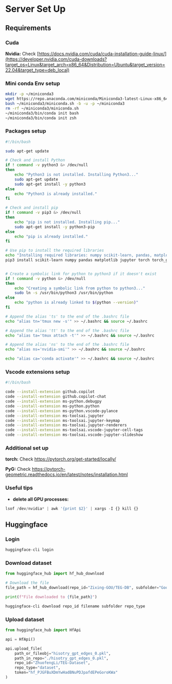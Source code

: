 # Server Set Up

## Requirements
### Cuda 
**Nvidia:** Check [https://docs.nvidia.com/cuda/cuda-installation-guide-linux/](https://developer.nvidia.com/cuda-downloads?target_os=Linux&target_arch=x86_64&Distribution=Ubuntu&target_version=22.04&target_type=deb_local)

### Mini conda Env setup

```bash
mkdir -p ~/miniconda3
wget https://repo.anaconda.com/miniconda/Miniconda3-latest-Linux-x86_64.sh -O ~/miniconda3/miniconda.sh
bash ~/miniconda3/miniconda.sh -b -u -p ~/miniconda3
rm -rf ~/miniconda3/miniconda.sh
~/miniconda3/bin/conda init bash
~/miniconda3/bin/conda init zsh
```

### Packages setup

```bash
#!/bin/bash

sudo apt-get update

# Check and install Python
if ! command -v python3 &> /dev/null
then
    echo "Python3 is not installed. Installing Python3..."
    sudo apt-get update
    sudo apt-get install -y python3
else
    echo "Python3 is already installed."
fi

# Check and install pip
if ! command -v pip3 &> /dev/null
then
    echo "pip is not installed. Installing pip..."
    sudo apt-get install -y python3-pip
else
    echo "pip is already installed."
fi

# Use pip to install the required libraries
echo "Installing required libraries: numpy scikit-learn, pandas, matplotlib, jupyter torch torch_geometric..."
pip3 install scikit-learn numpy pandas matplotlib jupyter torch torch_geometric huggingface_hub transformers pandas datasets


# Create a symbolic link for python to python3 if it doesn't exist
if ! command -v python &> /dev/null
then
    echo "Creating a symbolic link from python to python3..."
    sudo ln -s /usr/bin/python3 /usr/bin/python
else
    echo "python is already linked to $(python --version)"
fi

# Append the alias 'ts' to the end of the .bashrc file
echo "alias tn='tmux new -s'" >> ~/.bashrc && source ~/.bashrc

# Append the alias 'tt' to the end of the .bashrc file
echo "alias ta='tmux attach -t'" >> ~/.bashrc && source ~/.bashrc

# Append the alias 'ns' to the end of the .bashrc file
echo "alias ns='nvidia-smi'" >> ~/.bashrc && source ~/.bashrc

echo "alias ca='conda activate'" >> ~/.bashrc && source ~/.bashrc
```

### Vscode extensions setup
```bash
#!/bin/bash

code --install-extension github.copilot
code --install-extension github.copilot-chat
code --install-extension ms-python.debugpy
code --install-extension ms-python.python
code --install-extension ms-python.vscode-pylance
code --install-extension ms-toolsai.jupyter
code --install-extension ms-toolsai.jupyter-keymap
code --install-extension ms-toolsai.jupyter-renderers
code --install-extension ms-toolsai.vscode-jupyter-cell-tags
code --install-extension ms-toolsai.vscode-jupyter-slideshow
```
### Additional set up 

**torch:** Check https://pytorch.org/get-started/locally/

**PyG:** Check https://pytorch-geometric.readthedocs.io/en/latest/notes/installation.html

### Useful tips
+ **delete all GPU processes:**
```python
lsof /dev/nvidia* | awk '{print $2}' | xargs -I {} kill {}
```

## Huggingface
### Login
```python
huggingface-cli login
```
### Download dataset

```python
from huggingface_hub import hf_hub_download

# Download the file
file_path = hf_hub_download(repo_id="Zixing-GOU/TEG-DB", subfolder="Goodreads-History/raw", filename="goodreads_history_graph1.pkl.zip", repo_type="dataset", local_dir=".")

print(f"File downloaded to {file_path}")
```

```bash
huggingface-cli download repo_id filename subfolder repo_type
```

### Upload dataset

```python
from huggingface_hub import HfApi

api = HfApi()

api.upload_file(
    path_or_fileobj="hisotry_gpt_edges_0.pkl",
    path_in_repo="./hisotry_gpt_edges_0.pkl",
    repo_id="ZhuofengLi/TEG-Dataset",
    repo_type="dataset",
    token="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"
)
```


